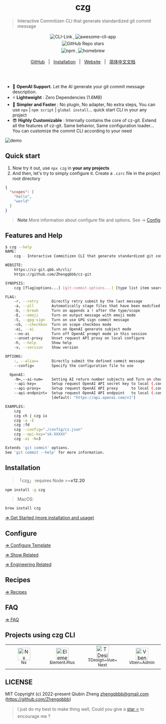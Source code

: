 <h1 align="center">czg</h1>

> Interactive Commitizen CLI that generate standardized git commit message

<p align="center">
    <a target="_blank" href="https://cz-git.qbb.sh/cli/">
      <img style="display:inline-block;margin:0.2em;" alt="CLI-Link" src="https://img.shields.io/badge/Commitizen-CLI-red.svg?logo=git&style=flat">
    </a>
    <a target="_blank" href="https://github.com/agarrharr/awesome-cli-apps#git">
      <img style="display:inline-block;margin:0.2em;" alt="awesome-cli-app" src="https://cdn.rawgit.com/sindresorhus/awesome/d7305f38d29fed78fa85652e3a63e154dd8e8829/media/badge.svg">
    </a>
    <br/>
    <a target="_blank" href="https://github.com/Zhengqbbb/cz-git">
      <img style="display:inline-block;margin:0.2em;" alt="GitHub Repo stars" src="https://img.shields.io/github/stars/zhengqbbb/cz-git?style=social">
    </a>
    <br>
    <a href="https://www.npmjs.com/package/czg">
        <img style="display:inline-block;margin:0.2em;" alt="npm" src="https://img.shields.io/npm/v/czg?style=flat-square&logo=npm">
    </a>
    <a href="https://formulae.brew.sh/formula/czg">
        <img style="display:inline-block;margin:0.2em;" alt="homebrew" src="https://img.shields.io/homebrew/v/czg?style=flat-square&logo=homebrew&label=homebrew">
    </a>
</p>

<p align="center">
    <a href="https://github.com/Zhengqbbb/cz-git">GitHub</a>
    &nbsp; | &nbsp;
    <a href="https://cz-git.qbb.sh/cli/install.html">Installation</a>
    &nbsp; | &nbsp;
    <a href="https://cz-git.qbb.sh/cli/">Website</a>
    &nbsp; | &nbsp;
    <a href="https://cz-git.qbb.sh/zh/cli/">简体中文文档</a>
</p>

<br/>
<br/>

- 🤖 **OpenAI Support.** Let the AI generate your git commit message description.
- ⚡️ **Lightweight** : Zero Dependencies (1.6MB)
- 🤗 **Simpler and Faster** : No plugin, No adapter, No extra steps, You can use `npx` | `npm script` | `global install`... quick start CLI in your any project
- 😎 **Highly Customizable** : Internally contains the core of cz-git. Extend all the features of cz-git. Same behavior, Same configuration loader... You can customize the commit CLI according to your need

![demo](https://user-images.githubusercontent.com/40693636/175753060-cf4f5e48-100d-430a-93e9-31b17f42802f.gif)

## Quick start
1. Now try it out, use `npx czg` in **your any projects**
2. And then, let's try to simply configure it.
Create a `.czrc` file in the project root directory

```json
{
  "scopes": [
    "hello",
    "world"
  ]
}
```

> **Note**
> More information about configure file and options. See → [Config](https://cz-git.qbb.sh/config/)

## Features and Help


```sh
$ czg --help
NAME:
    czg - Interactive Commitizen CLI that generate standardized git commit message

WEBSITE:
    https://cz-git.qbb.sh/cli/
    https://github.com/Zhengqbbb/cz-git

SYNOPSIS:
    czg [flag|options...] [git-commit-options...] [type list item search keywords]

FLAG:
    -r, --retry      Directly retry submit by the last message
    -a, --all        Automatically stage files that have been modified and deleted (Not new files)
    -b, --break      Turn on appends a ! after the type/scope
    -E, --emoji      Turn on output message with emoji mode
    -S, --gpg-sign   Turn on use GPG sign commit message
    -cb, --checkbox  Turn on scope checkbox mode
    -ai, --ai        Turn on OpenAI generate subject mode
    --no-ai          Turn off OpenAI prompt mode in this session
    --unset-proxy    Unset request API proxy on local configure
    -h, --help       Show help
    -v, --version    Show version

OPTIONS:
    :, --alias=      Directly submit the defined commit message
    --config=        Specify the configuration file to use

  OpenAI:
    -N=,--ai-num=    Setting AI return number subjects and Turn on choose mode
    --api-key=       Setup request OpenAI API secret key to local (.config/.czrc)
    --api-proxy=     Setup request OpenAI API proxy      to local (.config/.czrc)
    --api-endpoint=  Setup request OpenAI API endpoint   to local (.config/.czrc)
                     [default: "https://api.openai.com/v1"]

EXAMPLES:
    czg
    czg ch | czg ix
    czg -a -E
    czg :fd
    czg --config="./config/cz.json"
    czg --api-key="sk-XXXXX"
    czg -ai -N=3

Extends 'git commit' options.
See 'git commit --help' for more information.
```

## Installation

> 「czg」 requires Node >=**v12.20**

```sh
npm install -g czg
```

> MacOS:

```sh
brew install czg
```


[⇒ Get Started (more installation and usage)](https://cz-git.qbb.sh/cli/install.html)

## Configure

[⇒ Configure Template](https://cz-git.qbb.sh/config/)

[⇒ Show Related](https://cz-git.qbb.sh/config/show.html)

[⇒ Engineering Related](https://cz-git.qbb.sh/config/engineer.html)

## Recipes

[⇒ Recipes](https://cz-git.qbb.sh/recipes/)

## FAQ

[⇒ FAQ](https://cz-git.qbb.sh/faq/)

## Projects using czg CLI

<table>
  <tr>
    <td align="center" width="200px">
      <a target="_blank" href="https://github.com/nrwl/nx">
        <img src="https://user-images.githubusercontent.com/40693636/211251507-e45992b8-6e49-44e4-933c-100a68f5ff48.png" alt="Nx logo" width="40"><br>
        <sub>Nx</sub>
      </a>
    </td>
    <td align="center" width="200px">
      <a target="_blank" href="https://github.com/element-plus/element-plus">
        <img src="https://user-images.githubusercontent.com/40693636/172459748-939e3f1b-a694-4c09-b643-e1dce602105c.png" alt="Element Plus logo" width="40"><br>
        <sub>Element Plus</sub>
      </a>
    </td>
    <td align="center" width="200px">
      <a target="_blank" href="https://github.com/Tencent/tdesign-vue-next">
        <img src="https://user-images.githubusercontent.com/40693636/170830562-38e4c998-9af4-4303-9270-4f14e0942b08.png" alt="TDesign-Vue-Next logo" width="40"><br>
        <sub>TDesign-Vue-Next</sub>
      </a>
    </td>
    <td align="center" width="200px">
      <a target="_blank" href="https://github.com/vbenjs/vue-vben-admin">
        <img src="https://user-images.githubusercontent.com/40693636/178189964-931a1fc2-92df-4d04-8d0d-b748fc318c0a.png" alt="Vben-Admin logo" width="40"><br>
        <sub>Vben-Admin</sub>
      </a>
    </td>
  </tr>
</table>

## LICENSE

MIT
Copyright (c) 2022-present Qiubin Zheng <zhengqbbb@gmail.com> (https://github.com/Zhengqbbb)

> I just do my best to make thing well, Could you give a [star ⭐](https://github.com/Zhengqbbb/cz-git) to encourage me ?
